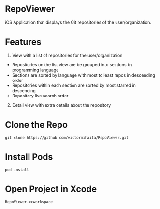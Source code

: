 # RepoViewer
iOS Application that displays the Git repositories of the user/organization. 

# Features
1. View with a list of repositories for the user/organization
  - Repositories on the list view are be grouped into sections by programming language
  - Sections are sorted by language with most to least repos in descending order
  - Repositories within each section are sorted by most starred in descending
  - Repository live search
order

2. Detail view with extra details about the repository

# Clone the Repo 
`git clone https://github.com/victormihaita/RepoViewer.git`

# Install Pods 
`pod install`

# Open Project in Xcode
`RepoViewer.xcworkspace`
